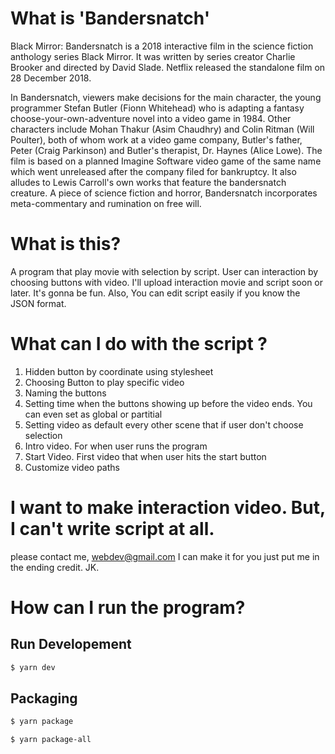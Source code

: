 # What is 'Bandersnatch'

Black Mirror: Bandersnatch is a 2018 interactive film in the science fiction anthology series Black Mirror. It was written by series creator Charlie Brooker and directed by David Slade. Netflix released the standalone film on 28 December 2018.

In Bandersnatch, viewers make decisions for the main character, the young programmer Stefan Butler (Fionn Whitehead) who is adapting a fantasy choose-your-own-adventure novel into a video game in 1984. Other characters include Mohan Thakur (Asim Chaudhry) and Colin Ritman (Will Poulter), both of whom work at a video game company, Butler's father, Peter (Craig Parkinson) and Butler's therapist, Dr. Haynes (Alice Lowe). The film is based on a planned Imagine Software video game of the same name which went unreleased after the company filed for bankruptcy. It also alludes to Lewis Carroll's own works that feature the bandersnatch creature. A piece of science fiction and horror, Bandersnatch incorporates meta-commentary and rumination on free will.

# What is this?

A program that play movie with selection by script. User can interaction by choosing buttons with video.
I'll upload interaction movie and script soon or later. It's gonna be fun. Also, You can edit script easily if you know the JSON format.


# What can I do with the script ?
1. Hidden button by coordinate using stylesheet
2. Choosing Button to play specific video
3. Naming the buttons
4. Setting time when the buttons showing up before the video ends. You can even set as global or partitial
4. Setting video as default every other scene that if user don't choose selection
5. Intro video. For when user runs the program
6. Start Video. First video that when user hits the start button
7. Customize video paths

# I want to make interaction video. But, I can't write script at all.

please contact me, <webdev@gmail.com>
I can make it for you just put me in the ending credit. JK.

# How can I run the program?

## Run Developement

```bash
$ yarn dev
```

## Packaging


```bash
$ yarn package
```

```bash
$ yarn package-all
```
